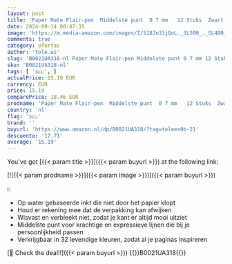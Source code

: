 ```yaml
---
layout: post
title: 'Paper Mate Flair-pen  Middelste punt  0 7 mm   12 Stuks  Zwart'
date: 2024-09-14 00:47:35
image: 'https://m.media-amazon.com/images/I/518Jn33jQoL._SL500_._SL400_.jpg'
comments: true
category: ofertas
author: 'tole.es'
slug: 'B0021UA318-nl Paper Mate Flair-pen Middelste punt 0 7 mm 12 Stuks Zwart'
sku: 'B0021UA318-nl'
tags: [ '🇳🇱', ]
actualPrice: 15.19 EUR
currency: EUR
price: 15.19
comparePrice: 18.46 EUR
prodname: 'Paper Mate Flair-pen  Middelste punt  0 7 mm   12 Stuks  Zwart'
country: 'nl'
flag: '🇳🇱'
brand: ''
buyurl: 'https://www.amazon.nl/dp/B0021UA318/?tag=tolees0b-21'
descuento: '17.71'
average: '15.19'
---
```


You've got [{{< param title >}}]({{< param buyurl >}}) at the following link:

[![{{< param prodname >}}]({{< param image >}})]({{< param buyurl >}})

ℹ️:

- Op water gebaseerde inkt die niet door het papier klopt
- Houd er rekening mee dat de verpakking kan afwijken
- Wisvast en verbleekt niet, zodat je kant er altijd mooi uitziet
- Middelste punt voor krachtige en expressieve lijnen die bij je persoonlijkheid passen
- Verkrijgbaar in 32 levendige kleuren, zodat al je paginas inspireren

[🛒 Check the deal!!]({{< param buyurl >}})
{{<world>}}B0021UA318{{</world>}}
